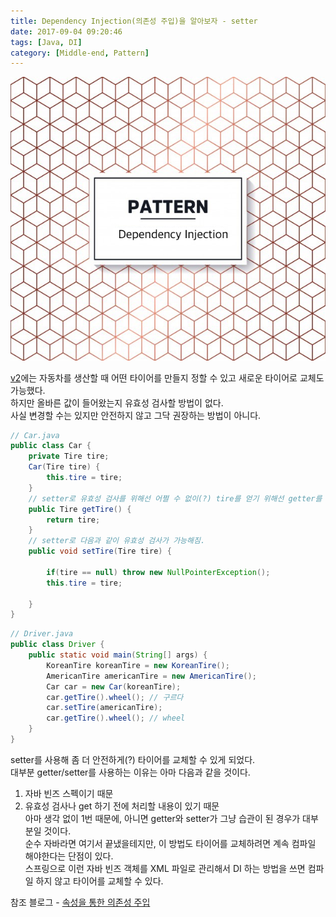 ```yaml
---
title: Dependency Injection(의존성 주입)을 알아보자 - setter
date: 2017-09-04 09:20:46
tags: [Java, DI]
category: [Middle-end, Pattern]
---
```

![](di-v3/thumb.png)

[v2](/2017/09/04/di-v2/)에는 자동차를 생산할 때 어떤 타이어를 만들지 정할 수 있고 새로운 타이어로 교체도 가능했다.  
하지만 올바른 값이 들어왔는지 유효성 검사할 방법이 없다.  
사실 변경할 수는 있지만 안전하지 않고 그닥 권장하는 방법이 아니다.  
```java
// Car.java
public class Car {
    private Tire tire;
    Car(Tire tire) {
        this.tire = tire;
    }
    // setter로 유효성 검사를 위해선 어쩔 수 없이(?) tire를 얻기 위해선 getter를 써야함.
    public Tire getTire() {
        return tire;
    }
    // setter로 다음과 같이 유효성 검사가 가능해짐.
    public void setTire(Tire tire) {
        
        if(tire == null) throw new NullPointerException();
        this.tire = tire;
   
    }
}
```
```java
// Driver.java
public class Driver {
    public static void main(String[] args) {
        KoreanTire koreanTire = new KoreanTire();
        AmericanTire americanTire = new AmericanTire();
        Car car = new Car(koreanTire);
        car.getTire().wheel(); // 구르다
        car.setTire(americanTire);
        car.getTire().wheel(); // wheel
    }
}
```
setter를 사용해 좀 더 안전하게(?) 타이어를 교체할 수 있게 되었다.  
대부분 getter/setter를 사용하는 이유는 아마 다음과 같을 것이다.  
1. 자바 빈즈 스펙이기 때문  
2. 유효성 검사나 get 하기 전에 처리할 내용이 있기 때문  
아마 생각 없이 1번 때문에, 아니면 getter와 setter가 그냥 습관이 된 경우가 대부분일 것이다.    
순수 자바라면 여기서 끝냈을테지만, 이 방법도 타이어를 교체하려면 계속 컴파일 해야한다는 단점이 있다.  
스프링으로 이런 자바 빈즈 객체를 XML 파일로 관리해서 DI 하는 방법을 쓰면 컴파일 하지 않고 타이어를 교체할 수 있다.  

참조 블로그 - [속성을 통한 의존성 주입](http://expert0226.tistory.com/191)